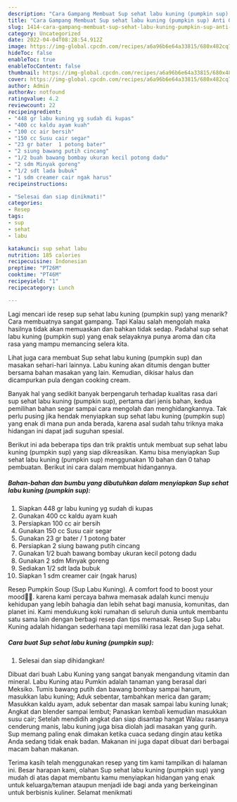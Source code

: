 ```yaml
---
description: "Cara Gampang Membuat Sup sehat labu kuning (pumpkin sup) Anti Gagal"
title: "Cara Gampang Membuat Sup sehat labu kuning (pumpkin sup) Anti Gagal"
slug: 1414-cara-gampang-membuat-sup-sehat-labu-kuning-pumpkin-sup-anti-gagal
category: Uncategorized
date: 2022-04-04T08:28:54.912Z
image: https://img-global.cpcdn.com/recipes/a6a96b6e64a33815/680x482cq70/sup-sehat-labu-kuning-pumpkin-sup-foto-resep-utama.jpg
hideToc: false
enableToc: true
enableTocContent: false
thumbnail: https://img-global.cpcdn.com/recipes/a6a96b6e64a33815/680x482cq70/sup-sehat-labu-kuning-pumpkin-sup-foto-resep-utama.jpg
cover: https://img-global.cpcdn.com/recipes/a6a96b6e64a33815/680x482cq70/sup-sehat-labu-kuning-pumpkin-sup-foto-resep-utama.jpg
author: Admin
authorAv: notfound
ratingvalue: 4.2
reviewcount: 22
recipeingredient:
- "448 gr labu kuning yg sudah di kupas"
- "400 cc kaldu ayam kuah"
- "100 cc air bersih"
- "150 cc Susu cair segar"
- "23 gr bater  1 potong bater"
- "2 siung bawang putih cincang"
- "1/2 buah bawang bombay ukuran kecil potong dadu"
- "2 sdm Minyak goreng"
- "1/2 sdt lada bubuk"
- "1 sdm creamer cair ngak harus"
recipeinstructions:

- "Selesai dan siap dinikmati!"
categories:
- Resep
tags:
- sup
- sehat
- labu

katakunci: sup sehat labu 
nutrition: 185 calories
recipecuisine: Indonesian
preptime: "PT26M"
cooktime: "PT46M"
recipeyield: "1"
recipecategory: Lunch

---
```



Lagi mencari ide resep sup sehat labu kuning (pumpkin sup) yang menarik? Cara membuatnya sangat gampang. Tapi Kalau salah mengolah maka hasilnya tidak akan memuaskan dan bahkan tidak sedap. Padahal sup sehat labu kuning (pumpkin sup) yang enak selayaknya punya aroma dan cita rasa yang mampu memancing selera kita.


Lihat juga cara membuat Sup sehat labu kuning (pumpkin sup) dan masakan sehari-hari lainnya. Labu kuning akan ditumis dengan butter bersama bahan masakan yang lain. Kemudian, dikisar halus dan dicampurkan pula dengan cooking cream.

Banyak hal yang sedikit banyak berpengaruh terhadap kualitas rasa dari sup sehat labu kuning (pumpkin sup), pertama dari jenis bahan, kedua pemilihan bahan segar sampai cara mengolah dan menghidangkannya. Tak perlu pusing jika hendak menyiapkan sup sehat labu kuning (pumpkin sup) yang enak di mana pun anda berada, karena asal sudah tahu triknya maka hidangan ini dapat jadi suguhan spesial.


Berikut ini ada beberapa tips dan trik praktis untuk membuat sup sehat labu kuning (pumpkin sup) yang siap dikreasikan. Kamu bisa menyiapkan Sup sehat labu kuning (pumpkin sup) menggunakan 10 bahan dan 0 tahap pembuatan. Berikut ini cara dalam membuat hidangannya.

<!--inarticleads1-->

##### Bahan-bahan dan bumbu yang dibutuhkan dalam menyiapkan Sup sehat labu kuning (pumpkin sup):

1. Siapkan 448 gr labu kuning yg sudah di kupas
1. Gunakan 400 cc kaldu ayam kuah
1. Persiapkan 100 cc air bersih
1. Gunakan 150 cc Susu cair segar
1. Gunakan 23 gr bater / 1 potong bater
1. Persiapkan 2 siung bawang putih cincang
1. Gunakan 1/2 buah bawang bombay ukuran kecil potong dadu
1. Gunakan 2 sdm Minyak goreng
1. Sediakan 1/2 sdt lada bubuk
1. Siapkan 1 sdm creamer cair (ngak harus)


Resep Pumpkin Soup (Sup Labu Kuning). A comfort food to boost your mood🤗💛. karena kami percaya bahwa memasak adalah kunci menuju kehidupan yang lebih bahagia dan lebih sehat bagi manusia, komunitas, dan planet ini. Kami mendukung koki rumahan di seluruh dunia untuk membantu satu sama lain dengan berbagi resep dan tips memasak. Resep Sup Labu Kuning adalah hidangan sederhana tapi memiliki rasa lezat dan juga sehat. 

<!--inarticleads2-->

##### Cara buat Sup sehat labu kuning (pumpkin sup):


1. Selesai dan siap dihidangkan!

Dibuat dari buah Labu Kuning yang sangat banyak mengandung vitamin dan mineral. Labu Kuning atau Pumkin adalah tanaman yang berasal dari Meksiko. Tumis bawang putih dan bawang bombay sampai harum, masukkan labu kuning; Aduk sebentar, tambahkan merica dan garam; Masukkan kaldu ayam, aduk sebentar dan masak sampai labu kuning lunak; Angkat dan blender sampai lembut; Panaskan kembali kemudian masukkan susu cair; Setelah mendidih angkat dan siap disantap hangat Walau rasanya cenderung manis, labu kuning juga bisa diolah jadi masakan yang gurih. Sup memang paling enak dimakan ketika cuaca sedang dingin atau ketika Anda sedang tidak enak badan. Makanan ini juga dapat dibuat dari berbagai macam bahan makanan. 

Terima kasih telah menggunakan resep yang tim kami tampilkan di halaman ini. Besar harapan kami, olahan Sup sehat labu kuning (pumpkin sup) yang mudah di atas dapat membantu kamu menyiapkan hidangan yang enak untuk keluarga/teman ataupun menjadi ide bagi anda yang berkeinginan untuk berbisnis kuliner. Selamat menikmati
